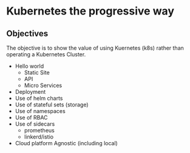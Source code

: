 # Kubernetes the progressive way

## Objectives

The objective is to show the value of using Kuernetes (k8s) rather than operating a Kubernetes Cluster.

- Hello world
  - Static Site
  - API
  - Micro Services
- Deployment
- Use of helm charts
- Use of stateful sets (storage)
- Use of namespaces
- Use of RBAC
- Use of sidecars
  - prometheus
  - linkerd/istio
- Cloud platform Agnostic (including local)

